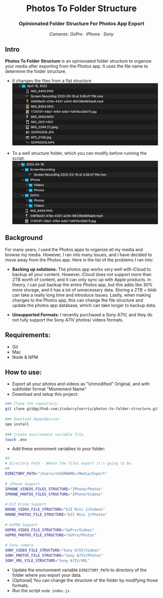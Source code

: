 <h1 align="center">Photos To Folder Structure</h3>
<h3 align="center">Opinionated Folder Structure For Photos App Export </h3>

<p align="center">
  <em> Cameras: GoPro · iPhone · Sony</em>
</p>

## Intro

**Photos To Folder Structure** is an opinionated folder structure to organize your media after exporting from the Photos app. It uses the file name to determine the folder structure.

- It changes the files from a flat structure
  ![From](/documentation/from.png)

- To a well structure folder, which you can modify before running the script.
  ![To](/documentation/to.png)

## Background

For many years, I used the Photos apps to organize all my media and browse my media. However, I ran into many issues, and I have decided to move away from the Photos app. Here is the list of the problems I ran into:

- **Backing up solutions:** The photos app works very well with iCloud to backup all your content. However, iCloud does not support more than 2TB worth of content, and it can only sync up with Apple products. In theory, I can just backup the entire Photos app, but this adds like 30% more storage, and it has a lot of unnecessary data. Storing a 2TB + blob can take a really long time and introduce issues. Lastly, when making changes to the Photos app, this can change the file structure and update the photos app database, which can take longer to backup data.

- **Unsupported Formats:** I recently purchased a Sony A7IV, and they do not fully support the Sony A7IV photos/ videos formats.

## Requirements:
- Git
- Mac
- Node & NPM

## How to use:

- Export all your photos and videos as "Unmodified" Original, and with subfolder format "Momement Name"
- Download and setup this project:

```bash
### Clone the repository
git clone git@github.com:itsdarrylnorris/photos-to-folder-structure.git

### Download dependencies
npm install

### Create environment variable file.
touch .env

```

- Add these enviroment variables to your folder:

```bash
##
# Directory Path - Where the files export it's going to be.
##
DIRECTORY_PATH="/Users/<USERNAME>/Media/Export"

# iPhone Support
IPHONE_VIDEOS_FILES_STRUCTURE="IPhone/Photos"
IPHONE_PHOTOS_FILES_STRUCTURE="IPhone/Videos"

# DJI Drone Support
DRONE_VIDEO_FILE_STRUCTURE="DJI Mini 2/Videos"
DRONE_PHOTOS_FILE_STRUCTURE="DJI Mini 2/Photos"

# GoPRO Support
GOPRO_VIDEO_FILE_STRUCTURE="GoPro/Videos"
GOPRO_PHOTOS_FILE_STRUCTURE="GoPro/Photos"

# Sony camera
SONY_VIDEO_FILE_STRUCTURE="Sony A7IV/Videos"
SONY_PHOTOS_FILE_STRUCTURE="Sony A7IV/Photos"
SONY_XML_FILE_STRUCTURE="Sony A7IV/XML"

```
- Update the environment variable `DIRECTORY_PATH` to directory of the folder where you export your data.
- [Optional] You can change the structure of the folder by modifying those formats.
- Run the script `node index.js`
